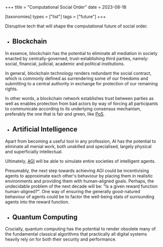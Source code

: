 +++
title = "Computational Social Order"
date = 2023-08-18

[taxonomies]
types = ["list"]
tags = ["future"]
+++

Disruptive tech that will shape the computational future of social order.

<!-- more -->

- ## **Blockchain**

In essence, blockchain has the potential to eliminate all mediation in society enacted by centrally-governed, trust-establishing third parties, namely: social, financial, judicial, academic and political institutions.

In general, blockchain technology renders redundant the social contract, which is commonly defined as surrendering some of our freedoms and submitting to a central authority in exchange for protection of our remaining rights.

In other words, a blockchain network establishes trust between parties as well as enables protection from bad actors by way of forcing all participants to communicate according to its underlying consensus mechanism, preferably the one that is fair and green, like [PoS](https://en.wikipedia.org/wiki/Proof_of_stake).

- ## **Artificial Intelligence**

Apart from becoming a useful tool in any profession, AI has the potential to eliminate all menial work, both unskilled and specialised, largely physical and superficially intellectual.

Ultimately, [AGI](https://en.wikipedia.org/wiki/Artificial_general_intelligence) will be able to simulate entire societies of intelligent agents.

Presumably, the next step towards achieving AGI could be incentivising agents to approximate each other's behaviour by placing them in realistic environments and providing them with human-aligned goals. Perhaps, the undecidable problem of the next decade will be: "Is a given reward function human-aligned?". One way of ensuring the generally good-natured behaviour of agents could be to factor the well-being stats of surrounding agents into the reward function.

- ## **Quantum Computing**

Crucially, quantum computing has the potential to render obsolete many of the fundamental classical algorithms that practically all digital systems heavily rely on for both their security and performance.

